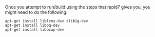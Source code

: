 Once you attempt to run/build using the steps that rapid7 gives you, you might need to do the following: 

	apt-get install liblzma-dev zlib1g-dev
	apt-get install libpq-dev
	apt-get install libpcap-dev
